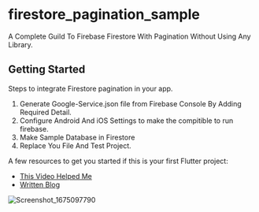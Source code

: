 # firestore_pagination_sample

A Complete Guild To Firebase Firestore With Pagination Without Using Any Library.

## Getting Started

Steps to integrate Firestore pagination in your app.

1. Generate Google-Service.json file from Firebase Console By Adding Required Detail.
2. Configure Android And iOS Settings to make the compitible to run firebase.
3. Make Sample Database in Firestore
4. Replace You File And Test Project.

A few resources to get you started if this is your first Flutter project:

- [This Video Helped Me](https://www.youtube.com/watch?v=coR4Y-DkrLc)
- [Written Blog](https://morioh.com/p/5f0c0714bc09)

![Screenshot_1675097790](https://user-images.githubusercontent.com/6572475/215546049-1d9c0f90-c6c8-46bd-b710-052c91030c14.png)
